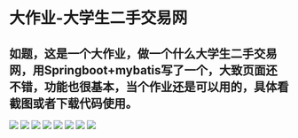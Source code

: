 # 大作业-大学生二手交易网

## 如题，这是一个大作业，做一个什么大学生二手交易网，用Springboot+mybatis写了一个，大致页面还不错，功能也很基本，当个作业还是可以用的，具体看截图或者下载代码使用。

![](https://raw.githubusercontent.com/rainweb521/Secondhand/master/static/secondhand1.png)
![](https://raw.githubusercontent.com/rainweb521/Secondhand/master/static/secondhand2.png)
![](https://raw.githubusercontent.com/rainweb521/Secondhand/master/static/secondhand3.png)
![](https://raw.githubusercontent.com/rainweb521/Secondhand/master/static/secondhand4.png)
![](https://raw.githubusercontent.com/rainweb521/Secondhand/master/static/secondhand5.png)
![](https://raw.githubusercontent.com/rainweb521/Secondhand/master/static/secondhand6.png)
![](https://raw.githubusercontent.com/rainweb521/Secondhand/master/static/secondhand7.png)
![](https://raw.githubusercontent.com/rainweb521/Secondhand/master/static/secondhand8.png)